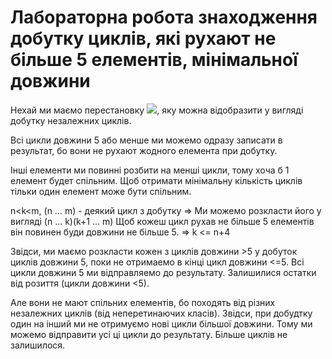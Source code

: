 # Лабораторна робота знаходження добутку циклів, які рухают не більше 5 елементів, мінімальної довжини

Нехай ми маємо перестановку <img src="https://latex.codecogs.com/gif.latex?%5CPi">, яку можна відобразити у вигляді добутку
незалежних циклів.

Всі цикли довжини 5 або менше ми можемо одразу записати в результат, бо вони
не рухают жодного елемента при добутку.

Інші елементи ми повинні розбити на менші цикли, тому хоча б 1 елемент будет
спільним. Щоб отримати мінімальну кількість циклів тільки один елемент може
бути спільним.

n<k<m, (n ... m) - деякий цикл з добутку
=> Ми можемо розкласти його у вигляді (n ... k)(k+1 ... m)
Щоб кожеш цикл рухав не більше 5 елементів він повинен буди довжини не більше 5.
=> k <= n+4

Звідси, ми маємо розкласти кожен з циклів довжини >5 у добуток циклів довжини 5,
поки не отримаемо в кінці цикл довжини <=5.
Всі цикли довжини 5 ми відправляемо до результату. Залишилися остатки від розиття
(цикли довжини <5).

Але вони не мают спільних елементів, бо походять від різних незалежних циклів
(від неперетинаючих класів). Звідси, при добудтку один на інший ми не
отримуємо нові цикли більшої довжини. Тому ми можемо відправити усі ці цикли до
результату. Більше циклів не залишилося.
